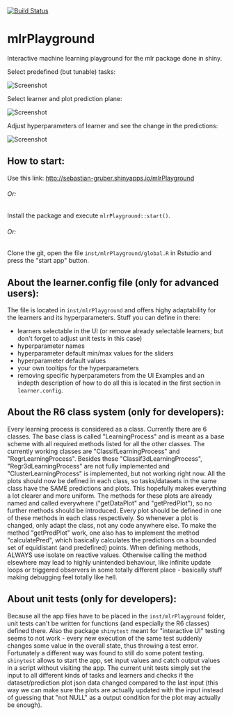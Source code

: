[![Build Status](https://travis-ci.com/SebGruber1996/mlrPlayground.svg?token=aseAdkuRs3BN4g6uWRsf&branch=dev)](https://travis-ci.com/SebGruber1996/mlrPlayground)

# mlrPlayground
Interactive machine learning playground for the mlr package done in shiny.


Select predefined (but tunable) tasks:

![Screenshot](https://i.imgur.com/aq5is74.png)



Select learner and plot prediction plane:

![Screenshot](https://i.imgur.com/YxQunIa.png)


Adjust hyperparameters of learner and see the change in the predictions:

![Screenshot](https://i.imgur.com/H1GdsGh.png)



## How to start:
Use this link:
http://sebastian-gruber.shinyapps.io/mlrPlayground

###### Or:
Install the package and execute ``mlrPlayground::start()``.

###### Or:
Clone the git, open the file ``inst/mlrPlayground/global.R`` in Rstudio and press the "start app" button.

## About the learner.config file (only for advanced users):
The file is located in ``inst/mlrPlayground`` and offers highy adaptability for the learners and its hyperparameters.
Stuff you can define in there:
- learners selectable in the UI (or remove already selectable learners; but don't forget to adjust unit tests in this case)
- hyperparameter names
- hyperparameter default min/max values for the sliders
- hyperparameter default values
- your own tooltips for the hyperparameters
- removing specific hyperparameters from the UI
Examples and an indepth description of how to do all this is located in the first section in ``learner.config``.

## About the R6 class system (only for developers):
Every learning process is considered as a class. Currently there are 6 classes. The base class is called "LearningProcess" and is meant as a base scheme with all required methods listed for all the other classes. The currently working classes are "ClassifLearningProcess" and "RegrLearningProcess". Besides these "Classif3dLearningProcess", "Regr3dLearningProcess" are not fully implemented and "ClusterLearningProcess" is implemented, but not working right now. All the plots should now be defined in each class, so tasks/datasets in the same class have the SAME predictions and plots. This hopefully makes everything a lot clearer and more uniform. The methods for these plots are already named and called everywhere ("getDataPlot" and "getPredPlot"), so no further methods should be introduced. Every plot should be defined in one of these methods in each class respectively. So whenever a plot is changed, only adapt the class, not any code anywhere else. To make the method "getPredPlot" work, one also has to implement the method "calculatePred", which basically calculates the predictions on a bounded set of equidistant (and predefined) points. When defining methods, ALWAYS use isolate on reactive values. Otherwise calling the method elsewhere may lead to highly unintended behaviour, like infinite update loops or triggered observers in some totally different place - basically stuff making debugging feel totally like hell.

## About unit tests (only for developers):
Because all the app files have to be placed in the ``inst/mlrPlayground`` folder, unit tests can't be written for functions (and especially the R6 classes) defined there. Also the package ``shinytest`` meant for "interactive UI" testing seems to not work - every new execution of the same test suddenly changes some value in the overall state, thus throwing a test error.
Fortunately a different way was found to still do some potent testing.
``shinytest`` allows to start the app, set input values and catch output values in a script without visiting the app. The current unit tests simply set the input to all different kinds of tasks and learners and checks if the dataset/prediction plot json data changed compared to the last input (this way we can make sure the plots are actually updated with the input instead of guessing that "not NULL" as a output condition for the plot may actually be enough).
